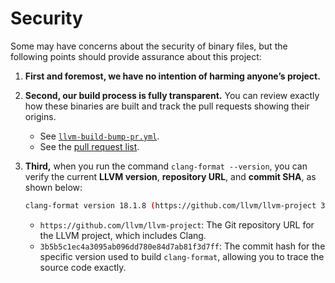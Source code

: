 # Security

Some may have concerns about the security of binary files, but the following points should provide assurance about this project:

1. **First and foremost, we have no intention of harming anyone’s project.**

1. **Second, our build process is fully transparent.** You can review exactly how these binaries are built and track the pull requests showing their origins.

    - See [`llvm-build-bump-pr.yml`](https://github.com/lumirlumir/npm-clang-format-node/blob/main/.github/workflows/llvm-build-bump-pr.yml).
    - See the [pull request list](https://github.com/lumirlumir/npm-clang-format-node/pulls?q=is%3Apr+is%3Aclosed+llvm+build%28deps%29%3A+bump+LLVM).

1. **Third,** when you run the command `clang-format --version`, you can verify the current **LLVM version**, **repository URL**, and **commit SHA**, as shown below:

    ```bash
    clang-format version 18.1.8 (https://github.com/llvm/llvm-project 3b5b5c1ec4a3095ab096dd780e84d7ab81f3d7ff)
    ```

    - `https://github.com/llvm/llvm-project`: The Git repository URL for the LLVM project, which includes Clang.
    - `3b5b5c1ec4a3095ab096dd780e84d7ab81f3d7ff`: The commit hash for the specific version used to build `clang-format`, allowing you to trace the source code exactly.
